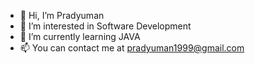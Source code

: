 - 👋 Hi, I’m Pradyuman
- 👀 I’m interested in Software Development
- 🌱 I’m currently learning JAVA
- 📫 You can contact me at pradyuman1999@gmail.com

<!---
R-A-V-A-N/R-A-V-A-N is a ✨ special ✨ repository because its `README.md` (this file) appears on your GitHub profile.
You can click the Preview link to take a look at your changes.
--->
